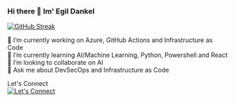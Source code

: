 ### Hi there 👋 Im' Egil Dankel 

<!--
**EgilDankel/egildankel** is a ✨ _special_ ✨ repository because its `README.md` (this file) appears on your GitHub profile.

- 🔭 I’m currently working on ...
- 🌱 I’m currently learning ...
- 👯 I’m looking to collaborate on ...
- 🤔 I’m looking for help with ...
- 💬 Ask me about ...
- 📫 How to reach me: ...
- 😄 Pronouns: ...
- ⚡ Fun fact: ...

-->
[![GitHub Streak](https://streak-stats.demolab.com?user=EgilDankel&theme=blue-green&hide_border=false&border_radius=5&date_format=j%20M%5B%20Y%5D&card_width=30)](https://git.io/streak-stats)


🔭 I’m currently working on Azure, GitHub Actions and Infrastructure as Code <br>
🌱 I’m currently learning AI/Machine Learning, Python, Powershell and React <br>
👯 I’m looking to collaborate on AI <br> 
💬 Ask me about DevSecOps and Infrastructure as Code <br>




Let's Connect<br>
[![Let's Connect](https://img.shields.io/badge/LinkedIn-0077B5?style=for-the-badge&logo=linkedin&logoColor=white)](https://www.linkedin.com/in/egildankel/)

              

